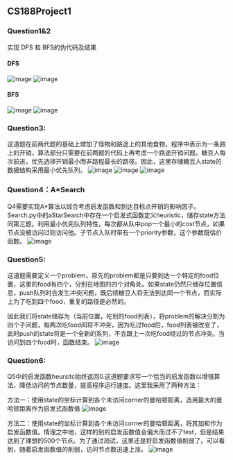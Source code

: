 ## CS188Project1

### Question1&2

实现 DFS 和 BFS的伪代码及结果

#### 	DFS
![image](https://user-images.githubusercontent.com/92503302/197132272-cc9d9352-46b0-4f24-b3d8-803b840701e8.png)
![image](https://user-images.githubusercontent.com/92503302/197132309-53dddea1-6919-4e48-8a56-545a54fb6ebb.png)

#### 		BFS
![image](https://user-images.githubusercontent.com/92503302/197132357-684d2c4b-d145-4a5e-a56d-50de1676e3e9.png)
![image](https://user-images.githubusercontent.com/92503302/197132403-5b0ccd64-b7ed-42fd-b60c-c38a5c477a28.png)

### Question3:

这道题在前两代题的基础上增加了怪物和路途上的其他食物，程序中表示为一条路上的开销，算法部分只需要在前两题的代码上再考虑一个路途开销问题。糖豆人每次前进，优先选择开销最小而非路程最长的路径。因此，这里存储糖豆人state的数据结构采用最小优先队列。 
![image](https://user-images.githubusercontent.com/92503302/197132478-b1e48ef8-c872-4087-addc-c4ecdc9e6dc5.png)
![image](https://user-images.githubusercontent.com/92503302/197132506-59975c3f-10f4-4b8c-bbe1-2e1a95ebd084.png)
![image](https://user-images.githubusercontent.com/92503302/197132540-f13d3b1b-518b-4314-a190-2e676377070e.png)

### Question4：A*Search

Q4需要实现A*算法以综合考虑启发函数和到达目标点开销的影响因子。Search.py中的aStarSearch中存在一个启发式函数定义heuristic，储存state方法同第三题。利用最小优先队列特性，每次都从队中pop一个最小的cost节点，如果节点没被访问过则访问他。子节点入队时带有一个priority参数，这个参数既估价函数。
![image](https://user-images.githubusercontent.com/92503302/197132620-3bf0a6a4-a822-47e8-9fa5-40f370580da0.png)

### Question5:

这道题需要定义一个problem，原先的problem都是只要到达一个特定的food位置，这里的food有四个，分别在地图的四个对角处。如果state仍然只储存位置信息，push队列时会发生冲突问题，既后续糖豆人将无法到达同一个节点，而实际上为了吃到四个food，重复的路径是必然的。

因此我们将state储存为（当前位置，吃到的food列表），将problem的解决分割为四个子问题，每两次吃food间将不冲突，因为吃过food后，food列表被改变了，此时push的state将是一个全新的系列，不会跟上一次吃food经过的节点冲突。当访问到四个food时，函数结束。
![image](https://user-images.githubusercontent.com/92503302/197132738-54fbc20b-a30a-4933-87b4-2cc746053ae4.png)

### Question6:

Q5中的启发函数heursitc始终返回0.这道题要求写一个恰当的启发函数以增强算法，降低访问的节点数量，提高程序运行速度。这里我采用了两种方法：

方法一：使用state的坐标计算到各个未访问corner的曼哈顿距离，选用最大的曼哈顿距离作为启发式函数值
![image](https://user-images.githubusercontent.com/92503302/197132868-3feb52b5-d1a2-4d56-b336-1e69b9931a21.png)

方法二：使用state的坐标计算到各个未访问corner的曼哈顿距离，将其加和作为启发函数值。情理之中地，这样的到的启发函数值会偏大而过不了test，但是结果达到了理想的500个节点。为了通过测试，这里还是将启发函数值削弱了。可以看到，随着启发函数值的削弱，访问节点数迅速上涨。
![image](https://user-images.githubusercontent.com/92503302/197132925-96b9ab6f-7386-4485-b083-8084a2ac4098.png)

